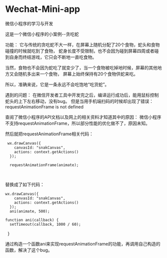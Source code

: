 # Wechat-Mini-app
微信小程序的学习与开发

这是一个微信小程序的小案例--贪吃蛇

功能：
它与传统的贪吃蛇不大一样，在屏幕上随机分配了20个食物，蛇头和食物碰撞的时候就吃到了食物，
蛇身长度不受限制，也不会因为碰到屏幕四周或者碰到自身而终结游戏，它只会不断地一直吃食物。

当然，食物也不会因为蛇吃了就变少了，当一个食物被吃掉地时候，屏幕的其他地方又会随机多出来一个食物，
屏幕上始终保持有20个食物供蛇来吃。

所以，准确来说，它是一条永远不会吃饱地“吃货蛇”。

遇到的问题：
在微信开发者工具中开发完之后，编译运行成功后，能用鼠标控制蛇头的上下左右移动，没有bug。
但是当用手机端扫码的时候却出现了错误：
requestAnimationFrame is not defined

查阅了微信小程序的API文档以及网上的相关资料才知道其中的原因：
微信小程序不支持requestAnimationFrame，所以部分性能的优化做不了，原因未知。

然后就把requestAnimationFrame相关代码：

     wx.drawCanvas({
        canvasId: "snakCanvas",
        actions: context.getActions()
      });
      
      requestAnimationFrame(animate);
    
    
替换成了如下代码：

    wx.drawCanvas({
        canvasId: "snakCanvas",
        actions: context.getActions()
      });
      ani(animate, 500);
    
    function ani(callback) {
      setTimeout(callback, 1000 / 60);
    }
    
通过构造一个函数ani来实现requestAnimationFrame的功能，再调用自己构造的函数，解决了这个bug。
